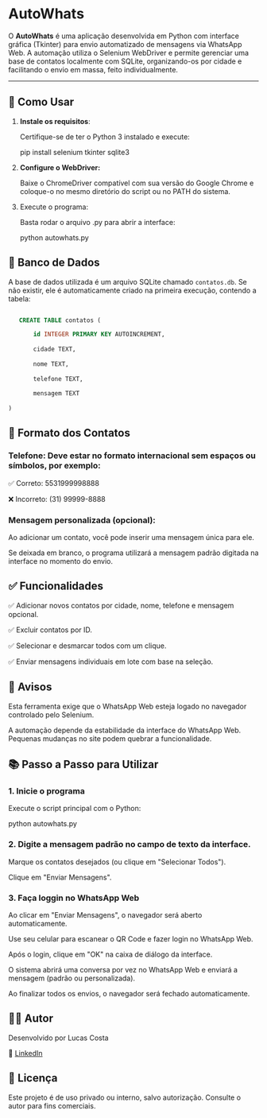 # AutoWhats

O **AutoWhats** é uma aplicação desenvolvida em Python com interface gráfica (Tkinter) para envio automatizado de mensagens via WhatsApp Web. A automação utiliza o Selenium WebDriver e permite gerenciar uma base de contatos localmente com SQLite, organizando-os por cidade e facilitando o envio em massa, feito individualmente.

---

## 🚀 Como Usar

1. **Instale os requisitos**:
   
   Certifique-se de ter o Python 3 instalado e execute:

   pip install selenium tkinter sqlite3 

   
3. **Configure o WebDriver:**
   
    Baixe o ChromeDriver compatível com sua versão do Google Chrome e coloque-o no mesmo diretório do script ou no PATH do sistema.


4. Execute o programa:
   
   Basta rodar o arquivo .py para abrir a interface:
   
   python autowhats.py


## 🧩 Banco de Dados

A base de dados utilizada é um arquivo SQLite chamado ``contatos.db``. Se não existir, ele é automaticamente criado na primeira execução, contendo a tabela:

```sql

   CREATE TABLE contatos (

       id INTEGER PRIMARY KEY AUTOINCREMENT,
    
       cidade TEXT,
    
       nome TEXT,
    
       telefone TEXT,
    
       mensagem TEXT
    
)
```

## 📇 Formato dos Contatos
### Telefone: Deve estar no formato internacional sem espaços ou símbolos, por exemplo:

✅ Correto: 5531999998888

❌ Incorreto: (31) 99999-8888


### Mensagem personalizada (opcional):

Ao adicionar um contato, você pode inserir uma mensagem única para ele.

Se deixada em branco, o programa utilizará a mensagem padrão digitada na interface no momento do envio.



## ✅ Funcionalidades

✅ Adicionar novos contatos por cidade, nome, telefone e mensagem opcional.

✅ Excluir contatos por ID.

✅ Selecionar e desmarcar todos com um clique.

✅ Enviar mensagens individuais em lote com base na seleção.



## 🛑 Avisos

Esta ferramenta exige que o WhatsApp Web esteja logado no navegador controlado pelo Selenium.

A automação depende da estabilidade da interface do WhatsApp Web. Pequenas mudanças no site podem quebrar a funcionalidade.



## 📚 Passo a Passo para Utilizar

### 1. Inicie o programa

Execute o script principal com o Python:

python autowhats.py


### 2. Digite a mensagem padrão no campo de texto da interface.

Marque os contatos desejados (ou clique em "Selecionar Todos").

Clique em "Enviar Mensagens".


### 3. Faça loggin no WhatsApp Web

Ao clicar em "Enviar Mensagens", o navegador será aberto automaticamente.

Use seu celular para escanear o QR Code e fazer login no WhatsApp Web.

Após o login, clique em "OK" na caixa de diálogo da interface.

O sistema abrirá uma conversa por vez no WhatsApp Web e enviará a mensagem (padrão ou personalizada).

Ao finalizar todos os envios, o navegador será fechado automaticamente.



## 👨‍💻 Autor

Desenvolvido por Lucas Costa

🔗 [LinkedIn](https://www.linkedin.com/in/lucas-de-freitas-costa/)

## 📄 Licença

Este projeto é de uso privado ou interno, salvo autorização. Consulte o autor para fins comerciais.
